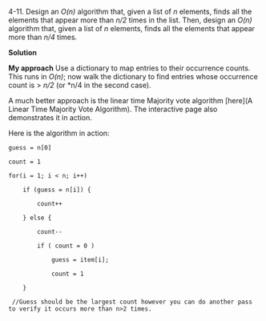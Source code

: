 4-11. Design an *O(n)* algorithm that, given a list of *n* elements, finds all the elements that appear more than *n/2* times in the list. Then, design an *O(n)* algorithm that, given a list of *n* elements, finds all the elements that appear more than *n/4* times.

**Solution**

**My approach**
Use a dictionary to map entries to their occurrence counts. This runs in *O(n)*; now walk the dictionary to find entries whose occurrence count is > *n/2* (or *n/4 in the second case).

A much better approach is the linear time Majority vote algorithm [here](A Linear Time Majority Vote Algorithm). The interactive page also demonstrates it in action.

Here is the algorithm in action:

    guess = n[0]
    
    count = 1
    
    for(i = 1; i < n; i++)
    
        if (guess = n[i]) {
        
            count++
            
        } else {
        
            count--
            
            if ( count = 0 )

                guess = item[i];
                
                count = 1
        
        }
        
     //Guess should be the largest count however you can do another pass to verify it occurs more than n>2 times.
    
    
    